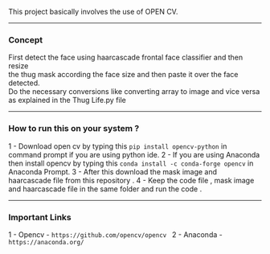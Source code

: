 This project basically involves the use of OPEN CV.  

---

### Concept
First detect the face using haarcascade frontal face classifier and then resize  
the thug mask according the face size and then paste it over the face detected.  
Do the necessary conversions like converting array to image and vice versa as explained in the Thug Life.py file

---
### How to run this on your system ?
1 - Download open cv by typing this ``` pip install opencv-python ``` in command prompt if you are using python ide.
2 - If you are using Anaconda then install opencv by typing this ``` conda install -c conda-forge opencv ``` in Anaconda Prompt.
3 - After this download the mask image and haarcascade file from this repository .
4 - Keep the code file , mask image and haarcascade file in the same folder and run the code .  

---

### Important Links
1 - Opencv - ```https://github.com/opencv/opencv ```
2 - Anaconda - ``` https://anaconda.org/ ```
